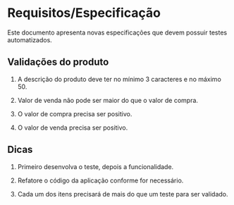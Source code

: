 # Requisitos/Especificação

Este documento apresenta novas especificações que devem possuir testes automatizados.

## Validações do produto

1. A descrição do produto deve ter no mínimo 3 caracteres e no máximo 50.

2. Valor de venda não pode ser maior do que o valor de compra.

3. O valor de compra precisa ser positivo.

4. O valor de venda precisa ser positivo.

## Dicas

1. Primeiro desenvolva o teste, depois a funcionalidade.

2. Refatore o código da aplicação conforme for necessário.

3. Cada um dos itens precisará de mais do que um teste para ser validado.
